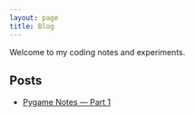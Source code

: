 ```yaml
---
layout: page
title: Blog
---
```


Welcome to my coding notes and experiments.

## Posts
- [Pygame Notes — Part 1](_posts/2025-08-23-pygame-notes-part1.md)

